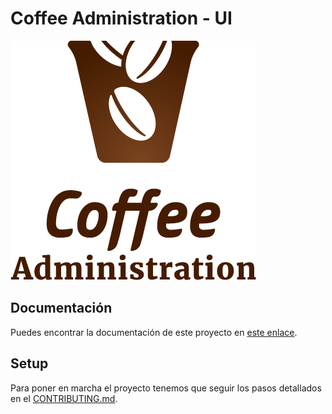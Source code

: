 # Coffee Administration - UI

![Logo](./docs/resources/logo.png)

## Documentación

Puedes encontrar la documentación de este proyecto en [este enlace](https://docs.google.com/document/d/1ne152q8Vg_9hdnwZPcEOorg_wm3GvaQfYOpAnba8Zks/edit?usp=sharing).

## Setup

Para poner en marcha el proyecto tenemos que seguir los pasos detallados en el [CONTRIBUTING.md](./CONTRIBUTING.md).
